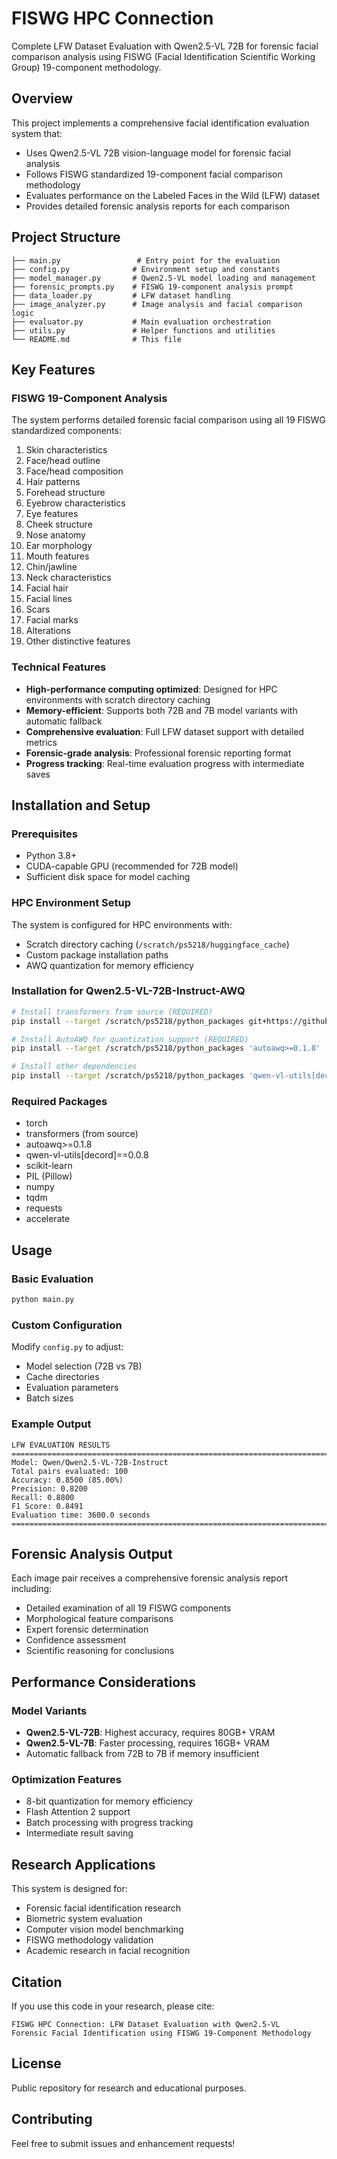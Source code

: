 # FISWG HPC Connection

Complete LFW Dataset Evaluation with Qwen2.5-VL 72B for forensic facial comparison analysis using FISWG (Facial Identification Scientific Working Group) 19-component methodology.

## Overview

This project implements a comprehensive facial identification evaluation system that:
- Uses Qwen2.5-VL 72B vision-language model for forensic facial analysis
- Follows FISWG standardized 19-component facial comparison methodology
- Evaluates performance on the Labeled Faces in the Wild (LFW) dataset
- Provides detailed forensic analysis reports for each comparison

## Project Structure

```
├── main.py                 # Entry point for the evaluation
├── config.py              # Environment setup and constants
├── model_manager.py       # Qwen2.5-VL model loading and management
├── forensic_prompts.py    # FISWG 19-component analysis prompt
├── data_loader.py         # LFW dataset handling
├── image_analyzer.py      # Image analysis and facial comparison logic
├── evaluator.py           # Main evaluation orchestration
├── utils.py               # Helper functions and utilities
└── README.md              # This file
```

## Key Features

### FISWG 19-Component Analysis
The system performs detailed forensic facial comparison using all 19 FISWG standardized components:
1. Skin characteristics
2. Face/head outline
3. Face/head composition
4. Hair patterns
5. Forehead structure
6. Eyebrow characteristics
7. Eye features
8. Cheek structure
9. Nose anatomy
10. Ear morphology
11. Mouth features
12. Chin/jawline
13. Neck characteristics
14. Facial hair
15. Facial lines
16. Scars
17. Facial marks
18. Alterations
19. Other distinctive features

### Technical Features
- **High-performance computing optimized**: Designed for HPC environments with scratch directory caching
- **Memory-efficient**: Supports both 72B and 7B model variants with automatic fallback
- **Comprehensive evaluation**: Full LFW dataset support with detailed metrics
- **Forensic-grade analysis**: Professional forensic reporting format
- **Progress tracking**: Real-time evaluation progress with intermediate saves

## Installation and Setup

### Prerequisites
- Python 3.8+
- CUDA-capable GPU (recommended for 72B model)
- Sufficient disk space for model caching

### HPC Environment Setup
The system is configured for HPC environments with:
- Scratch directory caching (`/scratch/ps5218/huggingface_cache`)
- Custom package installation paths
- AWQ quantization for memory efficiency

### Installation for Qwen2.5-VL-72B-Instruct-AWQ
```bash
# Install transformers from source (REQUIRED)
pip install --target /scratch/ps5218/python_packages git+https://github.com/huggingface/transformers accelerate

# Install AutoAWQ for quantization support (REQUIRED)
pip install --target /scratch/ps5218/python_packages 'autoawq>=0.1.8'

# Install other dependencies
pip install --target /scratch/ps5218/python_packages 'qwen-vl-utils[decord]==0.0.8'
```

### Required Packages
- torch
- transformers (from source)
- autoawq>=0.1.8
- qwen-vl-utils[decord]==0.0.8
- scikit-learn
- PIL (Pillow)
- numpy
- tqdm
- requests
- accelerate

## Usage

### Basic Evaluation
```bash
python main.py
```

### Custom Configuration
Modify `config.py` to adjust:
- Model selection (72B vs 7B)
- Cache directories
- Evaluation parameters
- Batch sizes

### Example Output
```
LFW EVALUATION RESULTS
================================================================================
Model: Qwen/Qwen2.5-VL-72B-Instruct
Total pairs evaluated: 100
Accuracy: 0.8500 (85.00%)
Precision: 0.8200
Recall: 0.8800
F1 Score: 0.8491
Evaluation time: 3600.0 seconds
================================================================================
```

## Forensic Analysis Output

Each image pair receives a comprehensive forensic analysis report including:
- Detailed examination of all 19 FISWG components
- Morphological feature comparisons
- Expert forensic determination
- Confidence assessment
- Scientific reasoning for conclusions

## Performance Considerations

### Model Variants
- **Qwen2.5-VL-72B**: Highest accuracy, requires 80GB+ VRAM
- **Qwen2.5-VL-7B**: Faster processing, requires 16GB+ VRAM
- Automatic fallback from 72B to 7B if memory insufficient

### Optimization Features
- 8-bit quantization for memory efficiency
- Flash Attention 2 support
- Batch processing with progress tracking
- Intermediate result saving

## Research Applications

This system is designed for:
- Forensic facial identification research
- Biometric system evaluation
- Computer vision model benchmarking
- FISWG methodology validation
- Academic research in facial recognition

## Citation

If you use this code in your research, please cite:
```
FISWG HPC Connection: LFW Dataset Evaluation with Qwen2.5-VL
Forensic Facial Identification using FISWG 19-Component Methodology
```

## License

Public repository for research and educational purposes.

## Contributing

Feel free to submit issues and enhancement requests!